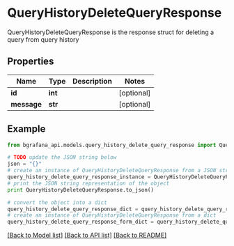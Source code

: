 # QueryHistoryDeleteQueryResponse

QueryHistoryDeleteQueryResponse is the response struct for deleting a query from query history

## Properties
Name | Type | Description | Notes
------------ | ------------- | ------------- | -------------
**id** | **int** |  | [optional] 
**message** | **str** |  | [optional] 

## Example

```python
from bgrafana_api.models.query_history_delete_query_response import QueryHistoryDeleteQueryResponse

# TODO update the JSON string below
json = "{}"
# create an instance of QueryHistoryDeleteQueryResponse from a JSON string
query_history_delete_query_response_instance = QueryHistoryDeleteQueryResponse.from_json(json)
# print the JSON string representation of the object
print QueryHistoryDeleteQueryResponse.to_json()

# convert the object into a dict
query_history_delete_query_response_dict = query_history_delete_query_response_instance.to_dict()
# create an instance of QueryHistoryDeleteQueryResponse from a dict
query_history_delete_query_response_form_dict = query_history_delete_query_response.from_dict(query_history_delete_query_response_dict)
```
[[Back to Model list]](../README.md#documentation-for-models) [[Back to API list]](../README.md#documentation-for-api-endpoints) [[Back to README]](../README.md)


